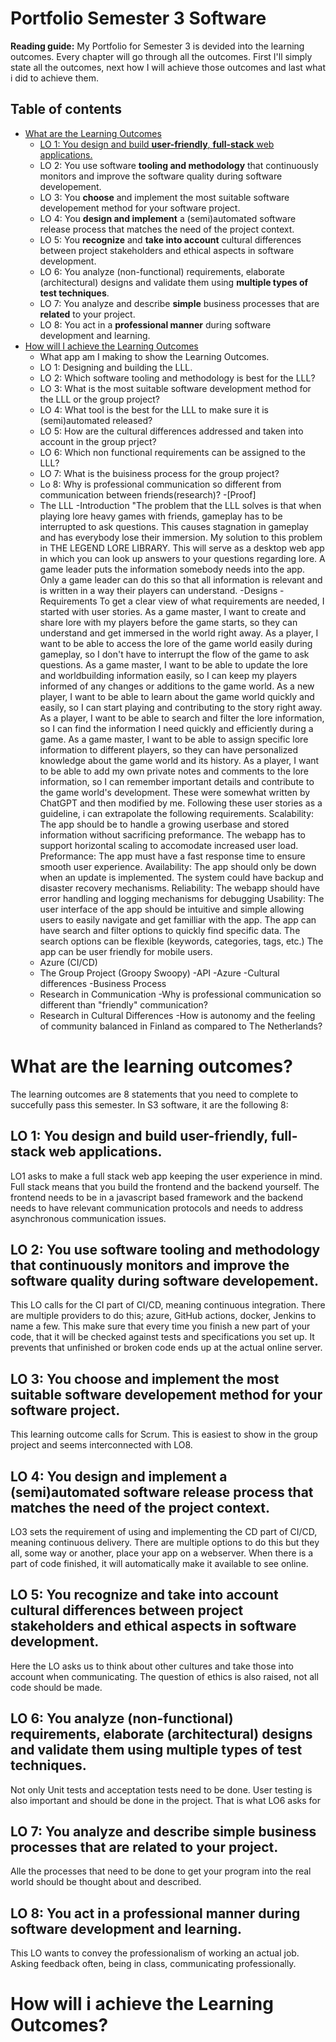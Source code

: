 # Portfolio Semester 3 Software
**Reading guide:**
My Portfolio for Semester 3 is devided into the learning outcomes. Every chapter will go through all the outcomes. First I'll simply state all the outcomes, next how I will achieve those outcomes and last what i did to achieve them. 
## Table of contents
   - [What are the Learning Outcomes](#what-are-the-learning-outcomes)
      	- [LO 1: You design and build **user-friendly**, **full-stack** web applications.](#lo-1:-you-design-and-build-user-friendly-full-stack-web-applications)
      	- LO 2: You use software **tooling and methodology** that continuously monitors and improve the software quality during software developement.
      	- LO 3: You **choose** and implement the most suitable software developement method for your software project. 
      	- LO 4: You **design and implement** a (semi)automated software release process that matches the need of the project context. 
      	- LO 5: You **recognize** and **take into account** cultural differences between project stakeholders and ethical aspects in software development.
      	- LO 6: You analyze (non-functional) requirements, elaborate (architectural) designs and validate them using **multiple types of test techniques**.
      	- LO 7: You analyze and describe **simple** business processes that are **related** to your project.
      	- LO 8: You act in a **professional manner** during software development and learning.
 - [How will I achieve the Learning Outcomes](#how-will-i-achieve-the-learning-outcomes)
	 - What app am I making to show the Learning Outcomes. 
	 - LO 1: Designing and building the LLL. 
	 - LO 2: Which software tooling and methodology is best for the LLL?
	 - LO 3: What is the most suitable software development method for the LLL or the group project?
	 - LO 4: What tool is the best for the LLL to make sure it is (semi)automated released?
	 - LO 5: How are the cultural differences addressed and taken into account in the group prject?
	 - LO 6: Which non functional requirements can be assigned to the LLL?
	 - LO 7: What is the buisiness process for the group project?
	 - Lo 8: Why is professional communication so different from communication between friends(research)?
  -[Proof] 
	  - The LLL
	-Introduction
			"The problem that the LLL solves is that when playing lore heavy games with friends, gameplay has to be interrupted to ask questions. This causes stagnation in gameplay and has everybody lose their immersion. 
			My solution to this problem in THE LEGEND LORE LIBRARY. This will serve as a desktop web app in which you can look up answers to your questions regarding lore. A game leader puts the information somebody needs into the app.
			Only a game leader can do this so that all information is relevant and is written in a way their players can understand. 
		-Designs
		-Requirements
			To get a clear view of what requirements are needed, I started with user stories. 
			As a game master, I want to create and share lore with my players before the game starts, so they can understand and get immersed in the world right away.
			As a player, I want to be able to access the lore of the game world easily during gameplay, so I don't have to interrupt the flow of the game to ask questions.
			As a game master, I want to be able to update the lore and worldbuilding information easily, so I can keep my players informed of any changes or additions to the game world.
			As a new player, I want to be able to learn about the game world quickly and easily, so I can start playing and contributing to the story right away.
			As a player, I want to be able to search and filter the lore information, so I can find the information I need quickly and efficiently during a game.
			As a game master, I want to be able to assign specific lore information to different players, so they can have personalized knowledge about the game world and its history.
			As a player, I want to be able to add my own private notes and comments to the lore information, so I can remember important details and contribute to the game world's development.
			These were somewhat written by ChatGPT and then modified by me. Following these user stories as a guideline, i can extrapolate the following requirements. 
			Scalability:
				The app should be to handle a growing userbase and stored information without sacrificing preformance. 
				The webapp has to support horizontal scaling to accomodate increased user load.
			Preformance: 
				The app must have a fast response time to ensure smooth user experience.
			Availability:
				The app should only be down when an update is implemented. 
				The system could have backup and disaster recovery mechanisms.
			Reliability:
				The webapp should have error handling and logging mechanisms for debugging
			Usability:
				The user interface of the app should be intuitive and simple allowing users to easily navigate and get familliar with the app. 
				The app can have search and filter options to quickly find specific data. 
				The search options can be flexible (keywords, categories, tags, etc.)
				The app can be user friendly for mobile users.
	  - Azure (CI/CD)	
	  - The Group Project (Groopy Swoopy)
		-API
		-Azure
		-Cultural differences
		-Business Process
	  - Research in Communication
		-Why is professional communication so different than "friendly" communication?
	  - Research in Cultural Differences
		-How is autonomy and the feeling of community balanced in Finland as compared to The Netherlands?
		

# What are the learning outcomes?
The learning outcomes are 8 statements that you need to complete to succefully pass this semester. In S3 software, it are the following 8:

## LO 1: You design and build user-friendly, full-stack web applications.
LO1 asks to make a full stack web app keeping the user experience in mind. Full stack means that you build the frontend and the backend yourself. The frontend needs to be in a javascript based framework and the backend needs to have relevant communication protocols and needs to address asynchronous communication issues. 

## LO 2: You use software **tooling and methodology** that continuously monitors and improve the software quality during software developement.
This LO calls for the CI part of CI/CD, meaning continuous integration. There are multiple providers to do this; azure, GitHub actions, docker, Jenkins to name a few. This make sure that every time you finish a new part of your code, that it will be checked against tests and specifications you set up. It prevents that unfinished or broken code ends up at the actual online server.  

## LO 3: You **choose** and implement the most suitable software developement method for your software project. 
This learning outcome calls for Scrum. This is easiest to show in the group project and seems interconnected with LO8. 

## LO 4: You **design and implement** a (semi)automated software release process that matches the need of the project context. 
LO3 sets the requirement of using and implementing the CD part of CI/CD, meaning continuous delivery. There are multiple options to do this but they all, some way or another, place your app on a webserver. When there is a part of code finished, it will automatically make it available to see online. 

## LO 5: You **recognize** and **take into account** cultural differences between project stakeholders and ethical aspects in software development.
Here the LO asks us to think about other cultures and take those into account when communicating. The question of ethics is also raised, not all code should be made. 

## LO 6: You analyze (non-functional) requirements, elaborate (architectural) designs and validate them using **multiple types of test techniques**.
Not only Unit tests and acceptation tests need to be done. User testing is also important and should be done in the project. That is what LO6 asks for

## LO 7: You analyze and describe **simple** business processes that are **related** to your project.
Alle the processes that need to be done to get your program into the real world should be thought about and described. 

## LO 8: You act in a **professional manner** during software development and learning.
This LO wants to convey the professionalism of working an actual job. Asking feedback often, being in class, communicating professionally. 


# How will i achieve the Learning Outcomes?

